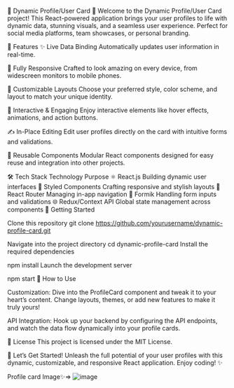 🎉 Dynamic Profile/User Card 🎉
Welcome to the Dynamic Profile/User Card project! This React-powered application brings your user profiles to life with dynamic data, stunning visuals, and a seamless user experience. Perfect for social media platforms, team showcases, or personal branding.

🚀 Features
✨ Live Data Binding
Automatically updates user information in real-time.

💎 Fully Responsive
Crafted to look amazing on every device, from widescreen monitors to mobile phones.

🎨 Customizable Layouts
Choose your preferred style, color scheme, and layout to match your unique identity.

🎯 Interactive & Engaging
Enjoy interactive elements like hover effects, animations, and action buttons.

✍️ In-Place Editing
Edit user profiles directly on the card with intuitive forms and validations.

🧩 Reusable Components
Modular React components designed for easy reuse and integration into other projects.

🛠️ Tech Stack
Technology	Purpose
⚛️ React.js	Building dynamic user interfaces
💅 Styled Components	Crafting responsive and stylish layouts
🔄 React Router	Managing in-app navigation
📝 Formik	Handling form inputs and validations
🌐 Redux/Context API	Global state management across components
🏁 Getting Started

Clone this repository
git clone https://github.com/yourusername/dynamic-profile-card.git

Navigate into the project directory
cd dynamic-profile-card
Install the required dependencies

npm install
Launch the development server

npm start
🎨 How to Use

Customization:
Dive into the ProfileCard component and tweak it to your heart’s content. Change layouts, themes, or add new features to make it truly yours!

API Integration:
Hook up your backend by configuring the API endpoints, and watch the data flow dynamically into your profile cards.

📜 License
This project is licensed under the MIT License.

🎉 Let’s Get Started!
Unleash the full potential of your user profiles with this dynamic, customizable, and responsive React application. Enjoy coding! ✨

Profile card Image✨=>
![image](https://github.com/user-attachments/assets/a1e908c4-a3ac-4c3f-abc8-a75c5f666ae8)
